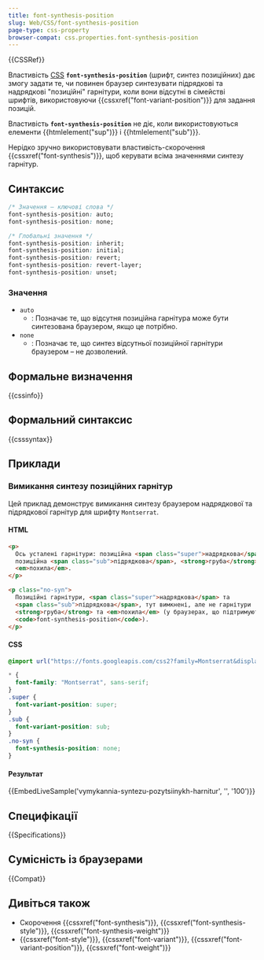 ```yaml
---
title: font-synthesis-position
slug: Web/CSS/font-synthesis-position
page-type: css-property
browser-compat: css.properties.font-synthesis-position
---
```


{{CSSRef}}

Властивість [CSS](/uk/docs/Web/CSS) **`font-synthesis-position`** (шрифт, синтез позиційних) дає змогу задати те, чи повинен браузер синтезувати підрядкові та надрядкові "позиційні" гарнітури, коли вони відсутні в сімействі шрифтів, використовуючи {{cssxref("font-variant-position")}} для задання позицій.

Властивість **`font-synthesis-position`** не діє, коли використовуються елементи {{htmlelement("sup")}} і {{htmlelement("sub")}}.

Нерідко зручно використовувати властивість-скорочення {{cssxref("font-synthesis")}}, щоб керувати всіма значеннями синтезу гарнітур.

## Синтаксис

```css
/* Значення – ключові слова */
font-synthesis-position: auto;
font-synthesis-position: none;

/* Глобальні значення */
font-synthesis-position: inherit;
font-synthesis-position: initial;
font-synthesis-position: revert;
font-synthesis-position: revert-layer;
font-synthesis-position: unset;
```

### Значення

- `auto`
  - : Позначає те, що відсутня позиційна гарнітура може бути синтезована браузером, якщо це потрібно.
- `none`
  - : Позначає те, що синтез відсутньої позиційної гарнітури браузером – не дозволений.

## Формальне визначення

{{cssinfo}}

## Формальний синтаксис

{{csssyntax}}

## Приклади

### Вимикання синтезу позиційних гарнітур

Цей приклад демонструє вимикання синтезу браузером надрядкової та підрядкової гарнітур для шрифту `Montserrat`.

#### HTML

```html
<p>
  Ось усталені гарнітури: позиційна <span class="super">надрядкова</span>,
  позиційна <span class="sub">підрядкова</span>, <strong>груба</strong> та
  <em>похила</em>.
</p>

<p class="no-syn">
  Позиційні гарнітури, <span class="super">надрядкова</span> та
  <span class="sub">підрядкова</span>, тут вимкнені, але не гарнітури
  <strong>груба</strong> та <em>похила</em> (у браузерах, що підтримують
  <code>font-synthesis-position</code>).
</p>
```

#### CSS

```css
@import url("https://fonts.googleapis.com/css2?family=Montserrat&display=swap");

* {
  font-family: "Montserrat", sans-serif;
}
.super {
  font-variant-position: super;
}
.sub {
  font-variant-position: sub;
}
.no-syn {
  font-synthesis-position: none;
}
```

#### Результат

{{EmbedLiveSample('vymykannia-syntezu-pozytsiinykh-harnitur', '', '100')}}

## Специфікації

{{Specifications}}

## Сумісність із браузерами

{{Compat}}

## Дивіться також

- Скорочення {{cssxref("font-synthesis")}}, {{cssxref("font-synthesis-style")}}, {{cssxref("font-synthesis-weight")}}
- {{cssxref("font-style")}}, {{cssxref("font-variant")}}, {{cssxref("font-variant-position")}}, {{cssxref("font-weight")}}
